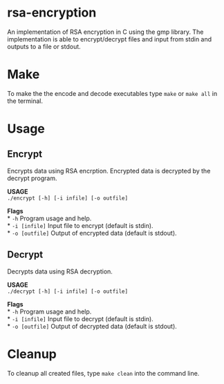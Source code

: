 # rsa-encryption
An implementation of RSA encryption in C using the gmp library. The implementation is able to encrypt/decrypt files and input from stdin and outputs to a file or stdout. 

# Make
To make the the encode and decode executables type `make` or `make all` in the terminal.

# Usage
## Encrypt  
Encrypts data using RSA encrption. Encrypted data is decrypted by the decrypt program.  
  
**USAGE**  
`./encrypt [-h] [-i infile] [-o outfile]`  
  
**Flags**  
    * `-h` Program usage and help.  
    * `-i [infile]` Input file to encrypt (default is stdin).  
    * `-o [outfile]` Output of encrypted data (default is stdout).  
  
## Decrypt
Decrypts data using RSA decryption.  
  
**USAGE**  
`./decrypt [-h] [-i infile] [-o outfile]`  
  
**Flags**  
    * `-h` Program usage and help.  
    * `-i [infile]` Input file to decrypt (default is stdin).  
    * `-o [outfile]` Output of decrypted data (default is stdout).  
  
# Cleanup
To cleanup all created files, type `make clean` into the command line.




